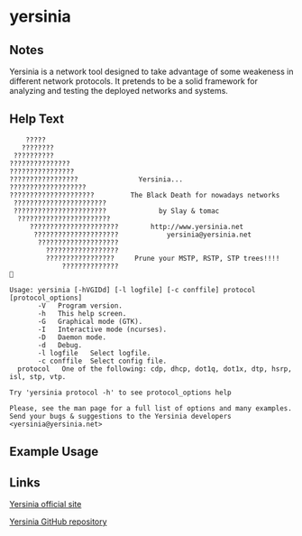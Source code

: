 # yersinia

Notes
-------
Yersinia is a network tool designed to take advantage of some weakeness in different network protocols. It pretends to be a solid framework for analyzing and testing the deployed networks and systems.

Help Text
-------
```
    ?????                                                                       
   ????????                                                                     
 ??????????                                                                     
???????????????                                                                 
????????????????                                                                
?????????????????               Yersinia...                                     
???????????????????                                                             
?????????????????????         The Black Death for nowadays networks             
 ???????????????????????                                                        
 ???????????????????????             by Slay & tomac                            
  ???????????????????????                                                       
     ??????????????????????        http://www.yersinia.net                      
      ?????????????????????            yersinia@yersinia.net                    
       ????????????????????                                                     
         ??????????????????                                                     
         ?????????????????     Prune your MSTP, RSTP, STP trees!!!!             
             ??????????????                                                     


Usage: yersinia [-hVGIDd] [-l logfile] [-c conffile] protocol [protocol_options]
       -V   Program version.
       -h   This help screen.
       -G   Graphical mode (GTK).
       -I   Interactive mode (ncurses).
       -D   Daemon mode.
       -d   Debug.
       -l logfile   Select logfile.
       -c conffile  Select config file.
  protocol   One of the following: cdp, dhcp, dot1q, dot1x, dtp, hsrp, isl, stp, vtp.

Try 'yersinia protocol -h' to see protocol_options help

Please, see the man page for a full list of options and many examples.
Send your bugs & suggestions to the Yersinia developers <yersinia@yersinia.net>

```

Example Usage
-------

Links
-------
[Yersinia official site](http://www.yersinia.net/)

[Yersinia GitHub repository](https://github.com/tomac/yersinia)

